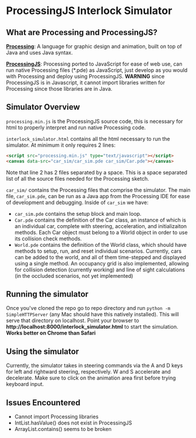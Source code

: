 # **ProcessingJS Interlock Simulator**

## **What are Processing and ProcessingJS?**
**[Processing](https://processing.org/)**: A language for graphic design and animation, built on top of Java and uses Java syntax.

**[ProcessingJS](http://processingjs.org/)**: Processing ported to JavaScript for ease of web use, can run native Processing files (*.pde) as JavaScript, just develop as you would with Processing and deploy using ProcessingJS. **WARNING** since ProcessingJS is in Javascript, it cannot import libraries written for Processing since those libraries are in Java.

## **Simulator Overview**

`processing.min.js` is the ProcessingJS source code, this is necessary for html to properly interpret and run native Processing code.

`interlock_simulator.html` contains all the html necessary to run the simulator. At minimum it only requires 2 lines:

```html
<script src="processing.min.js" type="text/javascript"></script>
<canvas data-src="car_sim/car_sim.pde car_sim/Car.pde"></canvas>
```

Note that line 2 has 2 files separated by a space. This is a space separated 
list of all the source files needed for the Processing sketch.

`car_sim/` contains the Processing files that comprise the simulator. The
main file, `car_sim.pde`, can be run as a Java app from the Processing IDE
for ease of development and debugging. Inside of `car_sim` we have:
 - `car_sim.pde` contains the setup block and main loop.
 - `Car.pde` contains the definition of the Car class, an instance of which
 is an individual car, complete with steering, acceleration, and
 initializaiton methods. Each Car object must belong to a World object in order
 to use its collision check methods.
 - `World.pde` contains the definition of the World class, which should
 have methods to setup, run, and reset individual scenarios. Currently, cars
 can be added to the world, and all of them time-stepped and displayed using 
 a single method. An occupancy grid is also implemented, allowing for collision
 detection (currently working) and line of sight calculations (in the occluded
 scenarios, not yet implemented)

## **Running the simulator**
Once you've cloned the repo go to repo directory and run `python -m SimpleHTTPServer` (any Mac should have this natively installed). This will
serve that directory on localhost. Point your browser to **http://localhost:8000/interlock_simulator.html** to start the simulation. **Works better on Chrome than Safari**

## **Using the simulator**
Currently, the simulator takes in steering commands via the A and D keys for left and rightward steering, respectively. W and S accelerate and decelerate. Make sure to click on the animation area first before trying keyboard input.

## **Issues Encountered**
 - Cannot import Processing libraries
 - IntList.hasValue() does not exist in ProcessingJS
 - ArrayList.contains() seems to be broken